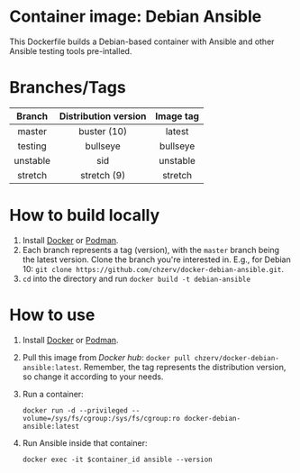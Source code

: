 # Container image: Debian Ansible

This Dockerfile builds a Debian-based container with Ansible and other Ansible testing tools pre-intalled.

# Branches/Tags

|  Branch  | Distribution version | Image tag |
| :------: | :------------------: | :-------: |
|  master  |     buster (10)      |  latest   |
| testing  |       bullseye       | bullseye  |
| unstable |         sid          | unstable  |
| stretch  |     stretch (9)      |  stretch  |

# How to build locally

1. Install [Docker](https://docs.docker.com/engine/install/) or [Podman](https://podman.io/getting-started/installation.html).
2. Each branch represents a tag (version), with the `master` branch being the latest version. Clone the branch you're interested in. E.g., for Debian 10: `git clone https://github.com/chzerv/docker-debian-ansible.git`.
3. `cd` into the directory and run `docker build -t debian-ansible`

# How to use

1. Install [Docker](https://docs.docker.com/engine/install/) or [Podman](https://podman.io/getting-started/installation.html).
2. Pull this image from _Docker hub_: `docker pull chzerv/docker-debian-ansible:latest`. Remember, the tag represents the distribution version, so change it according to your needs.
3. Run a container:

   ```shell
   docker run -d --privileged --volume=/sys/fs/cgroup:/sys/fs/cgroup:ro docker-debian-ansible:latest
   ```

4. Run Ansible inside that container:

   ```shell
   docker exec -it $container_id ansible --version
   ```
